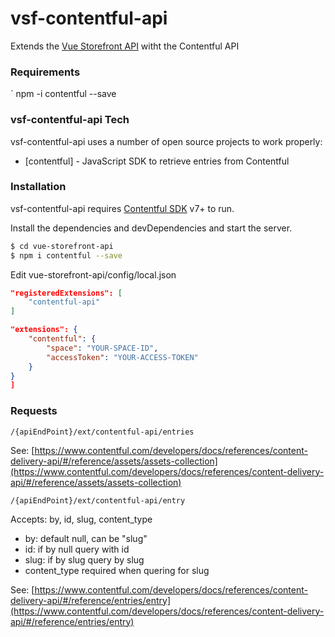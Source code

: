 
# vsf-contentful-api

Extends the [Vue Storefront API](https://github.com/DivanteLtd/vue-storefront-api) witht the Contentful API

### Requirements
` npm -i contentful --save

### vsf-contentful-api Tech

vsf-contentful-api uses a number of open source projects to work properly:

* [contentful] - JavaScript SDK to retrieve entries from Contentful

### Installation

vsf-contentful-api requires [Contentful SDK](https://github.com/contentful/contentful.js) v7+ to run.

Install the dependencies and devDependencies and start the server.

```sh
$ cd vue-storefront-api
$ npm i contentful --save
```

Edit vue-storefront-api/config/local.json
```json
"registeredExtensions": [
	"contentful-api"
]
```

```json
"extensions": {
	"contentful": {
		"space": "YOUR-SPACE-ID",
		"accessToken": "YOUR-ACCESS-TOKEN"
	}
}
]
```

### Requests

```
/{apiEndPoint}/ext/contentful-api/entries
```

See: [https://www.contentful.com/developers/docs/references/content-delivery-api/#/reference/assets/assets-collection](https://www.contentful.com/developers/docs/references/content-delivery-api/#/reference/assets/assets-collection)

```
/{apiEndPoint}/ext/contentful-api/entry
```

Accepts: by, id, slug, content_type
* by: default null, can be "slug"
* id: if by null query with id
* slug: if by slug query by slug
* content_type required when quering for slug

See: [https://www.contentful.com/developers/docs/references/content-delivery-api/#/reference/entries/entry](https://www.contentful.com/developers/docs/references/content-delivery-api/#/reference/entries/entry)
